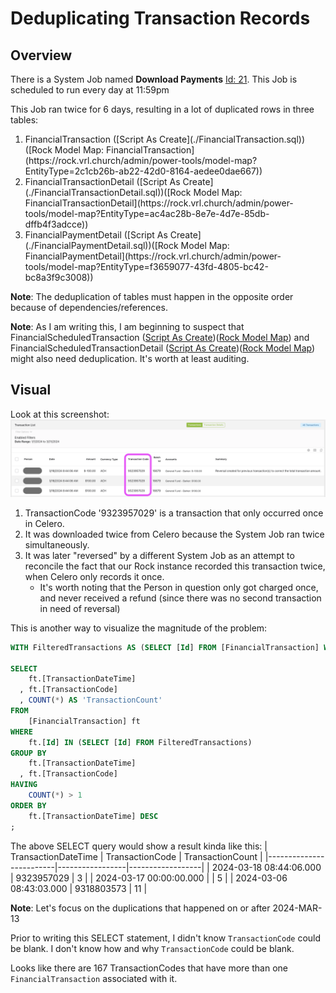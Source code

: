 # Deduplicating Transaction Records
## Overview
There is a System Job named **Download Payments** [Id: 21](https://rock.vrl.church/admin/system/jobs/21).
This Job is scheduled to run every day at 11:59pm

This Job ran twice for 6 days, resulting in a lot of duplicated rows in three tables:
<ol>
    <li>FinancialTransaction ([Script As Create](./FinancialTransaction.sql))([Rock Model Map: FinancialTransaction](https://rock.vrl.church/admin/power-tools/model-map?EntityType=2c1cb26b-ab22-42d0-8164-aedee0dae667))</li>
    <li>FinancialTransactionDetail ([Script As Create](./FinancialTransactionDetail.sql))([Rock Model Map: FinancialTransactionDetail](https://rock.vrl.church/admin/power-tools/model-map?EntityType=ac4ac28b-8e7e-4d7e-85db-dffb4f3adcce))</li>
    <li>FinancialPaymentDetail ([Script As Create](./FinancialPaymentDetail.sql))([Rock Model Map: FinancialPaymentDetail](https://rock.vrl.church/admin/power-tools/model-map?EntityType=f3659077-43fd-4805-bc42-bc8a3f9c3008))</li>
</ol>

**Note**: The deduplication of tables must happen in the opposite order because of dependencies/references.

**Note**: As I am writing this, I am beginning to suspect that FinancialScheduledTransaction ([Script As Create](./FinancialScheduledTransaction.sql))([Rock Model Map](https://rock.vrl.church/admin/power-tools/model-map?EntityType=76824e8a-ccc4-4085-84d9-8af8c0807e20)) and FinancialScheduledTransactionDetail ([Script As Create](./FinancialScheduledTransactionDetail.sql))([Rock Model Map](https://rock.vrl.church/admin/power-tools/model-map?EntityType=a206615f-3fb5-48df-b606-86ae8716fd57)) might also need deduplication. It's worth at least auditing.

## Visual
Look at this screenshot:
<img src="./_attachments/screenshot_1.png">
<ol>
    <li>TransactionCode '9323957029' is a transaction that only occurred once in Celero.</li>
    <li>It was downloaded twice from Celero because the System Job ran twice simultaneously.</li>
    <li>It was later "reversed" by a different System Job as an attempt to reconcile the fact that our Rock instance recorded this transaction twice, when Celero only records it once.<ul><li>It's worth noting that the Person in question only got charged once, and never received a refund (since there was no second transaction in need of reversal)</li></ul></li>
</ol>

This is another way to visualize the magnitude of the problem:
```sql
WITH FilteredTransactions AS (SELECT [Id] FROM [FinancialTransaction] WHERE [CreatedDateTime] > '2024-03-12')

SELECT
    ft.[TransactionDateTime]
  , ft.[TransactionCode]
  , COUNT(*) AS 'TransactionCount'
FROM
    [FinancialTransaction] ft
WHERE
    ft.[Id] IN (SELECT [Id] FROM FilteredTransactions)
GROUP BY
    ft.[TransactionDateTime]
  , ft.[TransactionCode]
HAVING
    COUNT(*) > 1
ORDER BY
    ft.[TransactionDateTime] DESC
;
```

The above SELECT query would show a result kinda like this:
| TransactionDateTime     | TransactionCode | TransactionCount |
|-------------------------|-----------------|------------------|
| 2024-03-18 08:44:06.000 | 9323957029      | 3                |
| 2024-03-17 00:00:00.000 |                 | 5                |
| 2024-03-06 08:43:03.000 | 9318803573      | 11               |

**Note**: Let's focus on the duplications that happened on or after 2024-MAR-13

Prior to writing this SELECT statement, I didn't know `TransactionCode` could be blank. I don't know how and why `TransactionCode` could be blank.

Looks like there are 167 TransactionCodes that have more than one `FinancialTransaction` associated with it.
